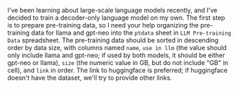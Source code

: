 I've been learning about large-scale language models recently, and I've decided to train a decoder-only language model on my own. The first step is to prepare pre-training data, so I need your help organizing the pre-training data for llama and gpt-neo into the `ptdata` sheet in `LLM Pre-training Data` spreadsheet. The pre-training data should be sorted in descending order by data size, with columns named `name`, `use in llm` (the value should only include llama and gpt-neo; if used by both models, it should be either gpt-neo or llama), `size` (the numeric value in GB, but do not include "GB" in cell), and `link` in order. The link to huggingface is preferred; if huggingface doesn't have the dataset, we'll try to provide other links.